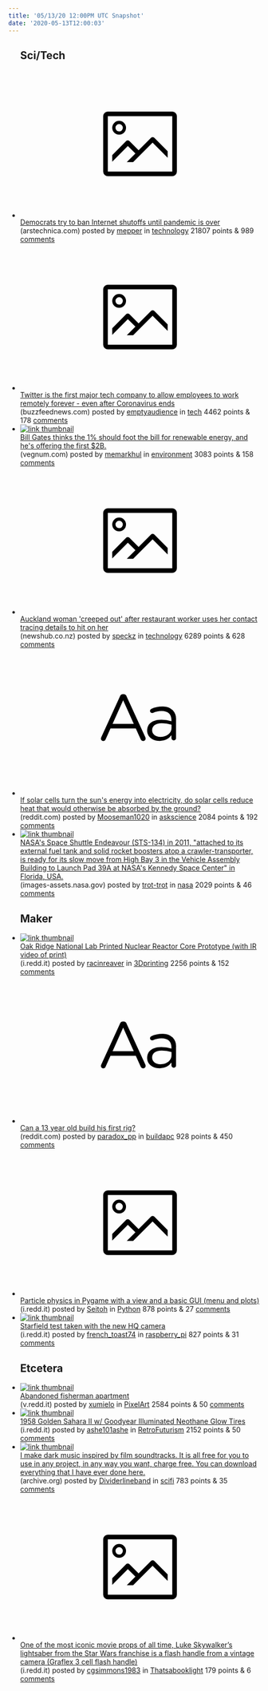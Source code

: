```yaml
---
title: '05/13/20 12:00PM UTC Snapshot'
date: '2020-05-13T12:00:03'
---
```

<ul>
<h2>Sci/Tech</h2>

<li><a href='https://arstechnica.com/tech-policy/2020/05/democrats-try-to-ban-internet-shutoffs-until-pandemic-is-over/'><svg version='1.1' viewBox='-34 -14 104 64' preserveAspectRatio='xMidYMid meet' xmlns='http://www.w3.org/2000/svg' xmlns:xlink='http://www.w3.org/1999/xlink'>
    <title>link thumbnail</title>
    <path d='M32,4H4A2,2,0,0,0,2,6V30a2,2,0,0,0,2,2H32a2,2,0,0,0,2-2V6A2,2,0,0,0,32,4ZM4,30V6H32V30Z'></path>
    <path d='M8.92,14a3,3,0,1,0-3-3A3,3,0,0,0,8.92,14Zm0-4.6A1.6,1.6,0,1,1,7.33,11,1.6,1.6,0,0,1,8.92,9.41Z'></path>
    <path d='M22.78,15.37l-5.4,5.4-4-4a1,1,0,0,0-1.41,0L5.92,22.9v2.83l6.79-6.79L16,22.18l-3.75,3.75H15l8.45-8.45L30,24V21.18l-5.81-5.81A1,1,0,0,0,22.78,15.37Z'></path>
    </svg></a><div><div class='linkTitle'><a href='https://arstechnica.com/tech-policy/2020/05/democrats-try-to-ban-internet-shutoffs-until-pandemic-is-over/'>Democrats try to ban Internet shutoffs until pandemic is over</a></div>(arstechnica.com) posted by <a href='https://www.reddit.com/user/mepper'>mepper</a> in <a href='https://www.reddit.com/r/technology'>technology</a> 21807 points & 989 <a href='https://www.reddit.com/r/technology/comments/giqa6g/democrats_try_to_ban_internet_shutoffs_until/'>comments</a></div></li>

<li><a href='https://www.buzzfeednews.com/article/alexkantrowitz/twitter-will-allow-employees-to-work-at-home-forever'><svg version='1.1' viewBox='-34 -14 104 64' preserveAspectRatio='xMidYMid meet' xmlns='http://www.w3.org/2000/svg' xmlns:xlink='http://www.w3.org/1999/xlink'>
    <title>link thumbnail</title>
    <path d='M32,4H4A2,2,0,0,0,2,6V30a2,2,0,0,0,2,2H32a2,2,0,0,0,2-2V6A2,2,0,0,0,32,4ZM4,30V6H32V30Z'></path>
    <path d='M8.92,14a3,3,0,1,0-3-3A3,3,0,0,0,8.92,14Zm0-4.6A1.6,1.6,0,1,1,7.33,11,1.6,1.6,0,0,1,8.92,9.41Z'></path>
    <path d='M22.78,15.37l-5.4,5.4-4-4a1,1,0,0,0-1.41,0L5.92,22.9v2.83l6.79-6.79L16,22.18l-3.75,3.75H15l8.45-8.45L30,24V21.18l-5.81-5.81A1,1,0,0,0,22.78,15.37Z'></path>
    </svg></a><div><div class='linkTitle'><a href='https://www.buzzfeednews.com/article/alexkantrowitz/twitter-will-allow-employees-to-work-at-home-forever'>Twitter is the first major tech company to allow employees to work remotely forever - even after Coronavirus ends</a></div>(buzzfeednews.com) posted by <a href='https://www.reddit.com/user/emptyaudience'>emptyaudience</a> in <a href='https://www.reddit.com/r/tech'>tech</a> 4462 points & 178 <a href='https://www.reddit.com/r/tech/comments/giexj6/twitter_is_the_first_major_tech_company_to_allow/'>comments</a></div></li>

<li><a href='https://vegnum.com/bill-gates-thinks-that-the-1-should-foot-the-bill-to-combat-climate-change'><img src='https://b.thumbs.redditmedia.com/fM5Lnne2ssurMfbEj_3pE_pwb79DZq7n6j3ki9SiEvs.jpg' alt='link thumbnail'></a><div><div class='linkTitle'><a href='https://vegnum.com/bill-gates-thinks-that-the-1-should-foot-the-bill-to-combat-climate-change'>Bill Gates thinks the 1% should foot the bill for renewable energy, and he's offering the first $2B.</a></div>(vegnum.com) posted by <a href='https://www.reddit.com/user/memarkhul'>memarkhul</a> in <a href='https://www.reddit.com/r/environment'>environment</a> 3083 points & 158 <a href='https://www.reddit.com/r/environment/comments/giihfq/bill_gates_thinks_the_1_should_foot_the_bill_for/'>comments</a></div></li>

<li><a href='https://www.newshub.co.nz/home/new-zealand/2020/05/auckland-woman-creeped-out-after-restaurant-worker-uses-her-contact-tracing-details-to-hit-on-her.html'><svg version='1.1' viewBox='-34 -14 104 64' preserveAspectRatio='xMidYMid meet' xmlns='http://www.w3.org/2000/svg' xmlns:xlink='http://www.w3.org/1999/xlink'>
    <title>link thumbnail</title>
    <path d='M32,4H4A2,2,0,0,0,2,6V30a2,2,0,0,0,2,2H32a2,2,0,0,0,2-2V6A2,2,0,0,0,32,4ZM4,30V6H32V30Z'></path>
    <path d='M8.92,14a3,3,0,1,0-3-3A3,3,0,0,0,8.92,14Zm0-4.6A1.6,1.6,0,1,1,7.33,11,1.6,1.6,0,0,1,8.92,9.41Z'></path>
    <path d='M22.78,15.37l-5.4,5.4-4-4a1,1,0,0,0-1.41,0L5.92,22.9v2.83l6.79-6.79L16,22.18l-3.75,3.75H15l8.45-8.45L30,24V21.18l-5.81-5.81A1,1,0,0,0,22.78,15.37Z'></path>
    </svg></a><div><div class='linkTitle'><a href='https://www.newshub.co.nz/home/new-zealand/2020/05/auckland-woman-creeped-out-after-restaurant-worker-uses-her-contact-tracing-details-to-hit-on-her.html'>Auckland woman 'creeped out' after restaurant worker uses her contact tracing details to hit on her</a></div>(newshub.co.nz) posted by <a href='https://www.reddit.com/user/speckz'>speckz</a> in <a href='https://www.reddit.com/r/technology'>technology</a> 6289 points & 628 <a href='https://www.reddit.com/r/technology/comments/gicqbg/auckland_woman_creeped_out_after_restaurant/'>comments</a></div></li>

<li><a href='https://www.reddit.com/r/askscience/comments/ginz3i/if_solar_cells_turn_the_suns_energy_into/'><svg version='1.1' viewBox='-34 -12 104 64' preserveAspectRatio='xMidYMid slice' xmlns='http://www.w3.org/2000/svg' xmlns:xlink='http://www.w3.org/1999/xlink'>
    <title>text link thumbnail</title>
    <path d='M12.19,8.84a1.45,1.45,0,0,0-1.4-1h-.12a1.46,1.46,0,0,0-1.42,1L1.14,26.56a1.29,1.29,0,0,0-.14.59,1,1,0,0,0,1,1,1.12,1.12,0,0,0,1.08-.77l2.08-4.65h11l2.08,4.59a1.24,1.24,0,0,0,1.12.83,1.08,1.08,0,0,0,1.08-1.08,1.64,1.64,0,0,0-.14-.57ZM6.08,20.71l4.59-10.22,4.6,10.22Z'>
    </path>
    <path d='M32.24,14.78A6.35,6.35,0,0,0,27.6,13.2a11.36,11.36,0,0,0-4.7,1,1,1,0,0,0-.58.89,1,1,0,0,0,.94.92,1.23,1.23,0,0,0,.39-.08,8.87,8.87,0,0,1,3.72-.81c2.7,0,4.28,1.33,4.28,3.92v.5a15.29,15.29,0,0,0-4.42-.61c-3.64,0-6.14,1.61-6.14,4.64v.05c0,2.95,2.7,4.48,5.37,4.48a6.29,6.29,0,0,0,5.19-2.48V26.9a1,1,0,0,0,1,1,1,1,0,0,0,1-1.06V19A5.71,5.71,0,0,0,32.24,14.78Zm-.56,7.7c0,2.28-2.17,3.89-4.81,3.89-1.94,0-3.61-1.06-3.61-2.86v-.06c0-1.8,1.5-3,4.2-3a15.2,15.2,0,0,1,4.22.61Z'>
    </path>
    </svg></a><div><div class='linkTitle'><a href='https://www.reddit.com/r/askscience/comments/ginz3i/if_solar_cells_turn_the_suns_energy_into/'>If solar cells turn the sun's energy into electricity, do solar cells reduce heat that would otherwise be absorbed by the ground?</a></div>(reddit.com) posted by <a href='https://www.reddit.com/user/Mooseman1020'>Mooseman1020</a> in <a href='https://www.reddit.com/r/askscience'>askscience</a> 2084 points & 192 <a href='https://www.reddit.com/r/askscience/comments/ginz3i/if_solar_cells_turn_the_suns_energy_into/'>comments</a></div></li>

<li><a href='https://images-assets.nasa.gov/image/KSC-2011-2212/KSC-2011-2212~orig.jpg'><img src='https://b.thumbs.redditmedia.com/4JxVIaiIQ2xj1ySJB8lDR1Ngb8XhsANvAeygng0JjZU.jpg' alt='link thumbnail'></a><div><div class='linkTitle'><a href='https://images-assets.nasa.gov/image/KSC-2011-2212/KSC-2011-2212~orig.jpg'>NASA's Space Shuttle Endeavour (STS-134) in 2011, "attached to its external fuel tank and solid rocket boosters atop a crawler-transporter, is ready for its slow move from High Bay 3 in the Vehicle Assembly Building to Launch Pad 39A at NASA's Kennedy Space Center" in Florida, USA.</a></div>(images-assets.nasa.gov) posted by <a href='https://www.reddit.com/user/trot-trot'>trot-trot</a> in <a href='https://www.reddit.com/r/nasa'>nasa</a> 2029 points & 46 <a href='https://www.reddit.com/r/nasa/comments/gia636/nasas_space_shuttle_endeavour_sts134_in_2011/'>comments</a></div></li>

<h2>Maker</h2>

<li><a href='https://i.redd.it/y5g47969ucy41.gif'><img src='https://b.thumbs.redditmedia.com/xgsyZezFjgw3d9bheeM0MkWjs7HAC311yClX3MQFAJA.jpg' alt='link thumbnail'></a><div><div class='linkTitle'><a href='https://i.redd.it/y5g47969ucy41.gif'>Oak Ridge National Lab Printed Nuclear Reactor Core Prototype (with IR video of print)</a></div>(i.redd.it) posted by <a href='https://www.reddit.com/user/racinreaver'>racinreaver</a> in <a href='https://www.reddit.com/r/3Dprinting'>3Dprinting</a> 2256 points & 152 <a href='https://www.reddit.com/r/3Dprinting/comments/gidork/oak_ridge_national_lab_printed_nuclear_reactor/'>comments</a></div></li>

<li><a href='https://www.reddit.com/r/buildapc/comments/gioodk/can_a_13_year_old_build_his_first_rig/'><svg version='1.1' viewBox='-34 -12 104 64' preserveAspectRatio='xMidYMid slice' xmlns='http://www.w3.org/2000/svg' xmlns:xlink='http://www.w3.org/1999/xlink'>
    <title>text link thumbnail</title>
    <path d='M12.19,8.84a1.45,1.45,0,0,0-1.4-1h-.12a1.46,1.46,0,0,0-1.42,1L1.14,26.56a1.29,1.29,0,0,0-.14.59,1,1,0,0,0,1,1,1.12,1.12,0,0,0,1.08-.77l2.08-4.65h11l2.08,4.59a1.24,1.24,0,0,0,1.12.83,1.08,1.08,0,0,0,1.08-1.08,1.64,1.64,0,0,0-.14-.57ZM6.08,20.71l4.59-10.22,4.6,10.22Z'>
    </path>
    <path d='M32.24,14.78A6.35,6.35,0,0,0,27.6,13.2a11.36,11.36,0,0,0-4.7,1,1,1,0,0,0-.58.89,1,1,0,0,0,.94.92,1.23,1.23,0,0,0,.39-.08,8.87,8.87,0,0,1,3.72-.81c2.7,0,4.28,1.33,4.28,3.92v.5a15.29,15.29,0,0,0-4.42-.61c-3.64,0-6.14,1.61-6.14,4.64v.05c0,2.95,2.7,4.48,5.37,4.48a6.29,6.29,0,0,0,5.19-2.48V26.9a1,1,0,0,0,1,1,1,1,0,0,0,1-1.06V19A5.71,5.71,0,0,0,32.24,14.78Zm-.56,7.7c0,2.28-2.17,3.89-4.81,3.89-1.94,0-3.61-1.06-3.61-2.86v-.06c0-1.8,1.5-3,4.2-3a15.2,15.2,0,0,1,4.22.61Z'>
    </path>
    </svg></a><div><div class='linkTitle'><a href='https://www.reddit.com/r/buildapc/comments/gioodk/can_a_13_year_old_build_his_first_rig/'>Can a 13 year old build his first rig?</a></div>(reddit.com) posted by <a href='https://www.reddit.com/user/paradox_pp'>paradox_pp</a> in <a href='https://www.reddit.com/r/buildapc'>buildapc</a> 928 points & 450 <a href='https://www.reddit.com/r/buildapc/comments/gioodk/can_a_13_year_old_build_his_first_rig/'>comments</a></div></li>

<li><a href='https://i.redd.it/ekaceopgldy41.gif'><svg version='1.1' viewBox='-34 -14 104 64' preserveAspectRatio='xMidYMid meet' xmlns='http://www.w3.org/2000/svg' xmlns:xlink='http://www.w3.org/1999/xlink'>
    <title>link thumbnail</title>
    <path d='M32,4H4A2,2,0,0,0,2,6V30a2,2,0,0,0,2,2H32a2,2,0,0,0,2-2V6A2,2,0,0,0,32,4ZM4,30V6H32V30Z'></path>
    <path d='M8.92,14a3,3,0,1,0-3-3A3,3,0,0,0,8.92,14Zm0-4.6A1.6,1.6,0,1,1,7.33,11,1.6,1.6,0,0,1,8.92,9.41Z'></path>
    <path d='M22.78,15.37l-5.4,5.4-4-4a1,1,0,0,0-1.41,0L5.92,22.9v2.83l6.79-6.79L16,22.18l-3.75,3.75H15l8.45-8.45L30,24V21.18l-5.81-5.81A1,1,0,0,0,22.78,15.37Z'></path>
    </svg></a><div><div class='linkTitle'><a href='https://i.redd.it/ekaceopgldy41.gif'>Particle physics in Pygame with a view and a basic GUI (menu and plots)</a></div>(i.redd.it) posted by <a href='https://www.reddit.com/user/Seitoh'>Seitoh</a> in <a href='https://www.reddit.com/r/Python'>Python</a> 878 points & 27 <a href='https://www.reddit.com/r/Python/comments/gigyew/particle_physics_in_pygame_with_a_view_and_a/'>comments</a></div></li>

<li><a href='https://i.redd.it/fom0tlndsdy41.jpg'><img src='https://b.thumbs.redditmedia.com/2_V4Tb9blVnyI4OeKbe_DqvoLC3imlKHCyc3bLwwxrM.jpg' alt='link thumbnail'></a><div><div class='linkTitle'><a href='https://i.redd.it/fom0tlndsdy41.jpg'>Starfield test taken with the new HQ camera</a></div>(i.redd.it) posted by <a href='https://www.reddit.com/user/french_toast74'>french_toast74</a> in <a href='https://www.reddit.com/r/raspberry_pi'>raspberry_pi</a> 827 points & 31 <a href='https://www.reddit.com/r/raspberry_pi/comments/gihrbx/starfield_test_taken_with_the_new_hq_camera/'>comments</a></div></li>

<h2>Etcetera</h2>

<li><a href='https://v.redd.it/6qh874e7pey41'><img src='https://b.thumbs.redditmedia.com/ojFEpgCBZ_8qFYJASxaJFUBiyvWPWTnt6MlzoQd2rhA.jpg' alt='link thumbnail'></a><div><div class='linkTitle'><a href='https://v.redd.it/6qh874e7pey41'>Abandoned fisherman apartment</a></div>(v.redd.it) posted by <a href='https://www.reddit.com/user/xumielo'>xumielo</a> in <a href='https://www.reddit.com/r/PixelArt'>PixelArt</a> 2584 points & 50 <a href='https://www.reddit.com/r/PixelArt/comments/gilg50/abandoned_fisherman_apartment/'>comments</a></div></li>

<li><a href='https://i.redd.it/vlzqeq2rgfy41.jpg'><img src='https://b.thumbs.redditmedia.com/1FItAB-3rvkhRBNovzV9msGrkQtTi0THlh53h11gB3Y.jpg' alt='link thumbnail'></a><div><div class='linkTitle'><a href='https://i.redd.it/vlzqeq2rgfy41.jpg'>1958 Golden Sahara II w/ Goodyear Illuminated Neothane Glow Tires</a></div>(i.redd.it) posted by <a href='https://www.reddit.com/user/ashe101ashe'>ashe101ashe</a> in <a href='https://www.reddit.com/r/RetroFuturism'>RetroFuturism</a> 2152 points & 50 <a href='https://www.reddit.com/r/RetroFuturism/comments/gio736/1958_golden_sahara_ii_w_goodyear_illuminated/'>comments</a></div></li>

<li><a href='https://archive.org/details/divider-lines-music-for-films'><img src='https://b.thumbs.redditmedia.com/cK34kybXUeaVoajy8QMg9iHtnwijTjDcReqtzpXCuOA.jpg' alt='link thumbnail'></a><div><div class='linkTitle'><a href='https://archive.org/details/divider-lines-music-for-films'>I make dark music inspired by film soundtracks. It is all free for you to use in any project, in any way you want, charge free. You can download everything that I have ever done here.</a></div>(archive.org) posted by <a href='https://www.reddit.com/user/Dividerlineband'>Dividerlineband</a> in <a href='https://www.reddit.com/r/scifi'>scifi</a> 783 points & 35 <a href='https://www.reddit.com/r/scifi/comments/gig7gj/i_make_dark_music_inspired_by_film_soundtracks_it/'>comments</a></div></li>

<li><a href='https://i.redd.it/d20nlsi09iy41.jpg'><svg version='1.1' viewBox='-34 -14 104 64' preserveAspectRatio='xMidYMid meet' xmlns='http://www.w3.org/2000/svg' xmlns:xlink='http://www.w3.org/1999/xlink'>
    <title>link thumbnail</title>
    <path d='M32,4H4A2,2,0,0,0,2,6V30a2,2,0,0,0,2,2H32a2,2,0,0,0,2-2V6A2,2,0,0,0,32,4ZM4,30V6H32V30Z'></path>
    <path d='M8.92,14a3,3,0,1,0-3-3A3,3,0,0,0,8.92,14Zm0-4.6A1.6,1.6,0,1,1,7.33,11,1.6,1.6,0,0,1,8.92,9.41Z'></path>
    <path d='M22.78,15.37l-5.4,5.4-4-4a1,1,0,0,0-1.41,0L5.92,22.9v2.83l6.79-6.79L16,22.18l-3.75,3.75H15l8.45-8.45L30,24V21.18l-5.81-5.81A1,1,0,0,0,22.78,15.37Z'></path>
    </svg></a><div><div class='linkTitle'><a href='https://i.redd.it/d20nlsi09iy41.jpg'>One of the most iconic movie props of all time, Luke Skywalker’s lightsaber from the Star Wars franchise is a flash handle from a vintage camera (Graflex 3 cell flash handle)</a></div>(i.redd.it) posted by <a href='https://www.reddit.com/user/cgsimmons1983'>cgsimmons1983</a> in <a href='https://www.reddit.com/r/Thatsabooklight'>Thatsabooklight</a> 179 points & 6 <a href='https://www.reddit.com/r/Thatsabooklight/comments/giw222/one_of_the_most_iconic_movie_props_of_all_time/'>comments</a></div></li>

</ul>
